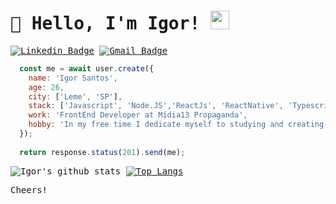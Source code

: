 <samp>


# 👋 Hello, I'm Igor! <img src="https://github.com/TheDudeThatCode/TheDudeThatCode/blob/master/Assets/Developer.gif" width="30px">

[![Linkedin Badge](https://img.shields.io/badge/-Linkedin-6633cc?style=flat-square&logo=Linkedin&logoColor=white&color=black&link=https://www.linkedin.com/in/falaigor/)](https://www.linkedin.com/in/falaigor/)
[![Gmail Badge](https://img.shields.io/badge/-Gmail-c14438?style=flat-square&logo=Gmail&logoColor=white&color=black&link=mailto:falaigors@gmail.com)](mailto:falaigors@gmail.com)

```javascript
  const me = await user.create({
    name: 'Igor Santos',
    age: 26,
    city: ['Leme', 'SP'],
    stack: ['Javascript', 'Node.JS','ReactJs', 'ReactNative', 'Typescript', '(My|Postgre)SQL'],
    work: 'FrontEnd Developer at Mídia13 Propaganda', 
    hobby: 'In my free time I dedicate myself to studying and creating personal projects.'
  });
  
  return response.status(201).send(me);
```

![Igor's github stats](https://github-readme-stats.vercel.app/api?username=falaigor&show_icons=true&theme=dark) [![Top Langs](https://github-readme-stats.vercel.app/api/top-langs/?username=falaigor&layout=compact&theme=dark)](https://github.com/anuraghazra/github-readme-stats)

<!--[![ReadMe Card](https://github-readme-stats.vercel.app/api/pin/?username=falaigor&repo=petlove-web)](https://github.com/falaigor/petlove-web) [![ReadMe Card](https://github-readme-stats.vercel.app/api/pin/?username=falaigor&repo=petlove-api)](https://github.com/falaigor/petlove-api)-->



Cheers!

</samp>



<!--
**falaigor/falaigor** is a ✨ _special_ ✨ repository because its `README.md` (this file) appears on your GitHub profile.

Here are some ideas to get you started:

- 🔭 I’m currently working on ...
- 🌱 I’m currently learning ...
- 👯 I’m looking to collaborate on ...
- 🤔 I’m looking for help with ...
- 💬 Ask me about ...
- 📫 How to reach me: ...
- 😄 Pronouns: ...
- ⚡ Fun fact: ...
-->

